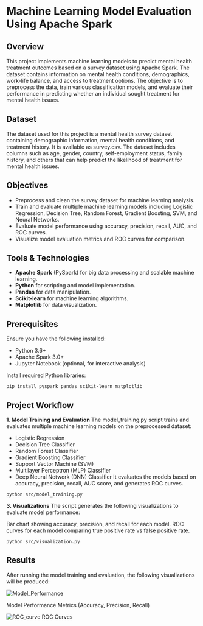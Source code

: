 # Machine Learning Model Evaluation Using Apache Spark

## Overview

This project implements machine learning models to predict mental health treatment outcomes based on a survey dataset using Apache Spark. The dataset contains information on mental health conditions, demographics, work-life balance, and access to treatment options. The objective is to preprocess the data, train various classification models, and evaluate their performance in predicting whether an individual sought treatment for mental health issues.

## Dataset

The dataset used for this project is a mental health survey dataset containing demographic information, mental health conditions, and treatment history. It is available as survey.csv. The dataset includes columns such as age, gender, country, self-employment status, family history, and others that can help predict the likelihood of treatment for mental health issues.

## Objectives

- Preprocess and clean the survey dataset for machine learning analysis.
- Train and evaluate multiple machine learning models including Logistic Regression, Decision Tree, Random Forest, Gradient Boosting, SVM, and Neural Networks.
- Evaluate model performance using accuracy, precision, recall, AUC, and ROC curves.
- Visualize model evaluation metrics and ROC curves for comparison.

## Tools & Technologies

- **Apache Spark** (PySpark) for big data processing and scalable machine learning.
- **Python** for scripting and model implementation.
- **Pandas** for data manipulation.
- **Scikit-learn** for machine learning algorithms.
- **Matplotlib** for data visualization.

## Prerequisites

Ensure you have the following installed:

- Python 3.6+
- Apache Spark 3.0+
- Jupyter Notebook (optional, for interactive analysis)

Install required Python libraries:

```pip install pyspark pandas scikit-learn matplotlib```

## Project Workflow

**1. Model Training and Evaluation**
The model_training.py script trains and evaluates multiple machine learning models on the preprocessed dataset:

- Logistic Regression
- Decision Tree Classifier
- Random Forest Classifier
- Gradient Boosting Classifier
- Support Vector Machine (SVM)
- Multilayer Perceptron (MLP) Classifier
- Deep Neural Network (DNN) Classifier
It evaluates the models based on accuracy, precision, recall, AUC score, and generates ROC curves.

```python src/model_training.py```

**3. Visualizations**
The script generates the following visualizations to evaluate model performance:

Bar chart showing accuracy, precision, and recall for each model.
ROC curves for each model comparing true positive rate vs false positive rate.

```python src/visualization.py```
## Results

After running the model training and evaluation, the following visualizations will be produced:

![Model_Performance](model_performance_metrics.png)

Model Performance Metrics (Accuracy, Precision, Recall)

![ROC_curve](ROC.png)
ROC Curves
